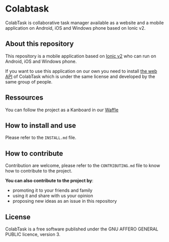 # Colabtask

ColabTask is collaborative task manager available
as a website and a mobile application on Android,
iOS and Windows phone based on Ionic v2.

## About this repository
This repository is a mobile application based
on [Ionic v2](http://ionicframework.com/) who can
run on Android, iOS and Windows phone.

If you want to use this application on our own you need to install [the web API](https://github.com/RignonNoel/tasklist) of ColabTask which is under the same license and developed by the same group of people.

## Ressources
You can follow the project as a Kanboard in our [Waffle](https://waffle.io/RignonNoel/ionic-tasklist)

## How to install and use

Please refer to the `INSTALL.md` file.

## How to contribute

Contribution are welcome, please refer to the `CONTRIBUTING.md` file to know how to contribute to the project.

**You can also contribute to the project by**:
 - promoting it to your friends and family
 - using it and share with us your opinion
 - proposing new ideas as an issue in this repository

## License

ColabTask is a free software published under the GNU AFFERO GENERAL PUBLIC licence, version 3.

